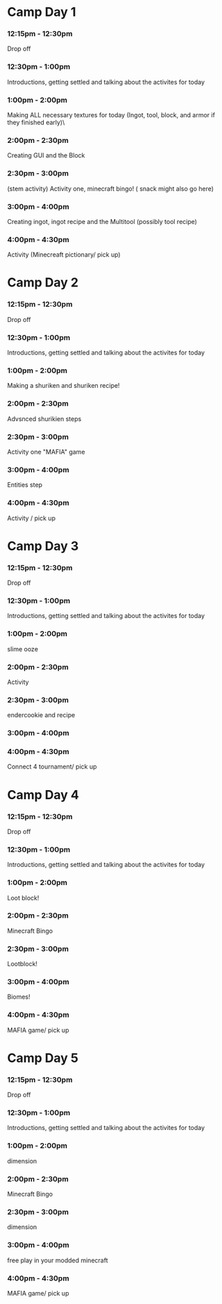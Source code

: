 # Camp Day 1
### 12:15pm - 12:30pm
Drop off

### 12:30pm - 1:00pm
Introductions, getting settled and talking about the activites for today

### 1:00pm - 2:00pm
Making ALL necessary textures for today (Ingot, tool, block, and armor if they finished early)\

### 2:00pm - 2:30pm
Creating GUI and the Block

### 2:30pm - 3:00pm
(stem activity) Activity one, minecraft bingo! ( snack might also go here)
 
### 3:00pm - 4:00pm
Creating ingot, ingot recipe and the Multitool (possibly tool recipe)

### 4:00pm - 4:30pm
Activity (Minecreaft pictionary/ pick up)

# Camp Day 2

### 12:15pm - 12:30pm
Drop off

### 12:30pm - 1:00pm
Introductions, getting settled and talking about the activites for today

### 1:00pm - 2:00pm
Making a shuriken and shuriken recipe!

### 2:00pm - 2:30pm
Advsnced shurikien steps

### 2:30pm - 3:00pm
Activity one "MAFIA" game
 
### 3:00pm - 4:00pm
Entities step

### 4:00pm - 4:30pm
Activity / pick up

# Camp Day 3

### 12:15pm - 12:30pm
Drop off

### 12:30pm - 1:00pm
Introductions, getting settled and talking about the activites for today

### 1:00pm - 2:00pm
slime ooze 

### 2:00pm - 2:30pm
Activity

### 2:30pm - 3:00pm
endercookie
and recipe

### 3:00pm - 4:00pm


### 4:00pm - 4:30pm
Connect 4 tournament/ pick up

# Camp Day 4

### 12:15pm - 12:30pm
Drop off

### 12:30pm - 1:00pm
Introductions, getting settled and talking about the activites for today

### 1:00pm - 2:00pm
Loot block!

### 2:00pm - 2:30pm
Minecraft Bingo

### 2:30pm - 3:00pm
Lootblock!

### 3:00pm - 4:00pm
Biomes!

### 4:00pm - 4:30pm
MAFIA game/ pick up

# Camp Day 5

### 12:15pm - 12:30pm
Drop off

### 12:30pm - 1:00pm
Introductions, getting settled and talking about the activites for today

### 1:00pm - 2:00pm
dimension

### 2:00pm - 2:30pm
Minecraft Bingo

### 2:30pm - 3:00pm
dimension

### 3:00pm - 4:00pm
free play in your modded minecraft

### 4:00pm - 4:30pm
MAFIA game/ pick up

